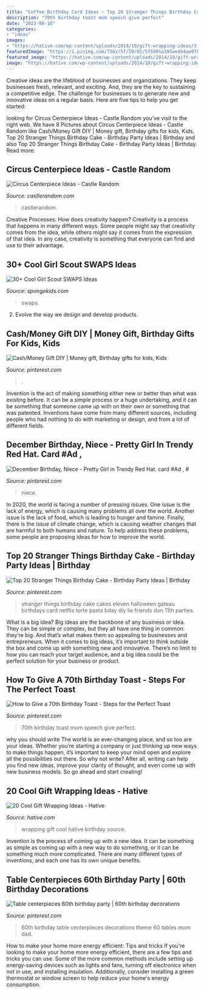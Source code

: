 ```yaml
---
title: "Coffee Birthday Card Ideas ~ Top 20 Stranger Things Birthday Cake"
description: "70th birthday toast mom speech give perfect"
date: "2023-08-18"
categories:
- "ideas"
images:
- "https://hative.com/wp-content/uploads/2014/10/gift-wrapping-ideas/3-cool-gift-wrapping-ideas.jpg"
featuredImage: "https://i.pinimg.com/736x/5f/59/01/5f5901a393ae4b4ae078105c0ecba279.jpg"
featured_image: "https://hative.com/wp-content/uploads/2014/10/gift-wrapping-ideas/3-cool-gift-wrapping-ideas.jpg"
image: "https://hative.com/wp-content/uploads/2014/10/gift-wrapping-ideas/3-cool-gift-wrapping-ideas.jpg"
---
```



Creative ideas are the lifeblood of businesses and organizations. They keep businesses fresh, relevant, and exciting. And, they are the key to sustaining a competitive edge. The challenge for businesses is to generate new and innovative ideas on a regular basis. Here are five tips to help you get started:

	

		
looking for Circus Centerpiece Ideas - Castle Random you've visit to the right web. We have 8 Pictures about Circus Centerpiece Ideas - Castle Random like Cash/Money Gift DIY | Money gift, Birthday gifts for kids, Kids, Top 20 Stranger Things Birthday Cake - Birthday Party Ideas | Birthday and also Top 20 Stranger Things Birthday Cake - Birthday Party Ideas | Birthday. Read more:
		
    
## Circus Centerpiece Ideas - Castle Random

<img loading=lazy src="https://castlerandom.com/wp-content/uploads/2019/11/Circus-Centerpiece-3.jpg" onerror="this.onerror=null;this.src='https://tse2.mm.bing.net/th?id=OIP.kjrhiVvk5gJ2rk4dJQnsVgHaLG&amp;pid=15.1';" alt="Circus Centerpiece Ideas - Castle Random">

_Source: castlerandom.com_

>castlerandom. 

	

Creative Processes: How does creativity happen?
Creativity is a process that happens in many different ways. Some people might say that creativity comes from the idea, while others might say it comes from the expression of that idea. In any case, creativity is something that everyone can find and use to their advantage.

    
## 30+ Cool Girl Scout SWAPS Ideas

<img loading=lazy src="https://spongekids.com/wp-content/uploads/2014/03/girl-scout-swaps-ideas/7-archery-set-girl-scout-swaps.jpg" onerror="this.onerror=null;this.src='https://tse4.mm.bing.net/th?id=OIP.2liiZ2F1dJ8qdnWJQH0XkwHaJ4&amp;pid=15.1';" alt="30+ Cool Girl Scout SWAPS Ideas">

_Source: spongekids.com_

>swaps. 

	

2. Evolve the way we design and develop products.

    
## Cash/Money Gift DIY | Money Gift, Birthday Gifts For Kids, Kids

<img loading=lazy src="https://i.pinimg.com/736x/35/1e/c2/351ec24c01e3232a0fccf49e51619c7e.jpg" onerror="this.onerror=null;this.src='https://tse4.mm.bing.net/th?id=OIP.GbAcNrCokFnQY_2X9dXD1AHaJ3&amp;pid=15.1';" alt="Cash/Money Gift DIY | Money gift, Birthday gifts for kids, Kids">

_Source: pinterest.com_

>. 

	

Invention is the act of making something either new or better than what was existing before. It can be a simple process or a huge undertaking, and it can be something that someone came up with on their own or something that was patented. Inventions have come from many different sources, including people who had nothing to do with marketing or design, and from a lot of different fields.

    
## December Birthday, Niece - Pretty Girl In Trendy Red Hat. Card #Ad , #

<img loading=lazy src="https://i.pinimg.com/736x/13/dd/42/13dd42f6f1cf9b8c4af630149082632a.jpg" onerror="this.onerror=null;this.src='https://tse4.mm.bing.net/th?id=OIP.lcWKjmhyMR7DxssZ66u8mwAAAA&amp;pid=15.1';" alt="December Birthday, Niece - Pretty Girl in Trendy Red Hat. card #Ad , #">

_Source: pinterest.com_

>niece. 

	

In 2020, the world is facing a number of pressing issues. One issue is the lack of energy, which is causing many problems all over the world. Another issue is the lack of food, which is leading to hunger and famine. Finally, there is the issue of climate change, which is causing weather changes that are harmful to both humans and nature. To help address these problems, some people are proposing ideas for how to improve the world.

    
## Top 20 Stranger Things Birthday Cake - Birthday Party Ideas | Birthday

<img loading=lazy src="https://i.pinimg.com/736x/a2/6a/96/a26a9650f05db927d4eb94436b01ef55.jpg" onerror="this.onerror=null;this.src='https://tse3.mm.bing.net/th?id=OIP.vgL6MoW6MPTBa_YPfYuSMwHaNL&amp;pid=15.1';" alt="Top 20 Stranger Things Birthday Cake - Birthday Party Ideas | Birthday">

_Source: pinterest.com_

>stranger things birthday cake cakes eleven halloween gateau birthdays card netflix torte pasta bday diy lie friends don 11th parties. 

	

What is a big idea?
Big ideas are the backbone of any business or idea. They can be simple or complex, but they all have one thing in common: they’re big. And that’s what makes them so appealing to businesses and entrepreneurs. When it comes to big ideas, it’s important to think outside the box and come up with something new and innovative. There’s no limit to how you can reach your target audience, and a big idea could be the perfect solution for your business or product.

    
## How To Give A 70th Birthday Toast - Steps For The Perfect Toast

<img loading=lazy src="https://i.pinimg.com/736x/5f/59/01/5f5901a393ae4b4ae078105c0ecba279.jpg" onerror="this.onerror=null;this.src='https://tse3.mm.bing.net/th?id=OIP.zZ6016HkFjVdpSn67yCqtwHaLG&amp;pid=15.1';" alt="How to Give a 70th Birthday Toast - Steps for the Perfect Toast">

_Source: pinterest.com_

>70th birthday toast mom speech give perfect. 

	

why you should write
The world is an ever-changing place, and so too are your ideas. Whether you’re starting a company or just thinking up new ways to make things happen, it’s important to keep your mind open and explore all the possibilities out there. So why not write? After all, writing can help you find new ideas, improve your clarity of thought, and even come up with new business models. So go ahead and start creating!

    
## 20 Cool Gift Wrapping Ideas - Hative

<img loading=lazy src="https://hative.com/wp-content/uploads/2014/10/gift-wrapping-ideas/3-cool-gift-wrapping-ideas.jpg" onerror="this.onerror=null;this.src='https://tse2.mm.bing.net/th?id=OIP.IumchR58nq-vAcfGyDOSDAHaJ4&amp;pid=15.1';" alt="20 Cool Gift Wrapping Ideas - Hative">

_Source: hative.com_

>wrapping gift cool hative birthday source. 

	

Invention is the process of coming up with a new idea. It can be something as simple as coming up with a new way to do something, or it can be something much more complicated. There are many different types of inventions, and each one has its own unique benefits.

    
## Table Centerpieces 60th Birthday Party | 60th Birthday Decorations

<img loading=lazy src="https://i.pinimg.com/736x/48/53/65/485365f10f163e1f20290beb0504ac11.jpg" onerror="this.onerror=null;this.src='https://tse2.mm.bing.net/th?id=OIP.zLkKzU2gchh2D4Iq1S_aeAHaNK&amp;pid=15.1';" alt="Table centerpieces 60th birthday party | 60th birthday decorations">

_Source: pinterest.com_

>60th birthday table centerpieces decorations theme 60 tables mom dad. 

	

How to make your home more energy efficient: Tips and tricks
If you're looking to make your home more energy efficient, there are a few tips and tricks you can use. Some of the more common methods include setting up energy-saving devices such as lights and fans, turning off electronics when not in use, and installing insulation. Additionally, consider installing a green thermostat or window screen to help reduce your home's energy consumption.

